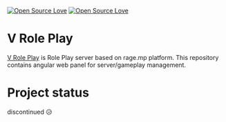 [![Open Source Love](https://badges.frapsoft.com/os/mit/mit.svg?v=102)](https://github.com/ellerbrock/open-source-badge/)
[![Open Source Love](https://badges.frapsoft.com/os/v1/open-source.svg?v=103)](https://github.com/ellerbrock/open-source-badges/)

# V Role Play
[V Role Play](https://github.com/v-role-play) is Role Play server based on rage.mp platform. This repository contains angular web panel for server/gameplay management.

# Project status #
discontinued :disappointed_relieved:
